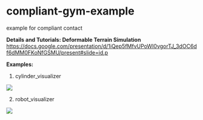 # compliant-gym-example
example for compliant contact

**Details and Tutorials: Deformable Terrain Simulation**
https://docs.google.com/presentation/d/1iQep5fMfvUPoWI0vgorTJ_3dOC6df6dMM0FKoNfGSMU/present#slide=id.p

**Examples:**

1. cylinder_visualizer

![](https://github.com/HuboLabKaist/compliant-gym-example/blob/main/out/cylinder_visualizer.gif)

2. robot_visualizer

![](https://github.com/HuboLabKaist/compliant-gym-example/blob/main/out/robot_visualizer.gif)
